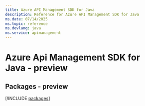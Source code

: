 ```yaml
---
title: Azure API Management SDK for Java
description: Reference for Azure API Management SDK for Java
ms.date: 07/14/2025
ms.topic: reference
ms.devlang: java
ms.service: apimanagement
---
```

# Azure Api Management SDK for Java - preview
## Packages - preview
[!INCLUDE [packages](api-management-index.md)]